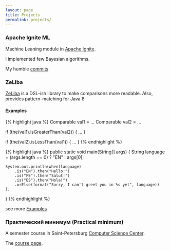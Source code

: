 ```yaml
---
layout: page
title: Projects
permalink: projects/
---
```


### Apache Ignite ML

Machine Leaning module in [Apache Ignite](https://ignite.apache.org/).

I implemented few Bayesian algorithms.

My humble [commits](https://github.com/apache/ignite/commits?author=dehasi)


### ZeLiba

[ZeLiba](https://github.com/dehasi/zeliba) is a DSL-ish library to make comparisons more readable.
Also, provides pattern-matching for Java 8 

#### Examples

{% highlight java %}
Comparable<T> val1 = ...
Comparable<T> val2 = ...

if (the(val1).isGreaterThan(val2)) {
    ...
}

if (the(val2).isLessThan(val1)) {
    ...
}
{% endhighlight %}

{% highlight java %}
public static void main(String[] args) {
    String language = (args.length == 0) ? "EN" : args[0];

    System.out.println(when(language)
        .is("EN").then("Hello!")
        .is("FE").then("Salut!")
        .is("ES").then("Hola!")
        .orElse(format("Sorry, I can't greet you in %s yet", language))
    );
}
{% endhighlight %}

see more [Examples](https://github.com/dehasi/zeliba#Examples)

### Практический минимум (Practical minimum)

A semester course in Saint-Petersburg [Computer Science Center](https://compscicenter.ru/).


The [course page](https://compscicenter.ru/courses/practical-minimum/).



